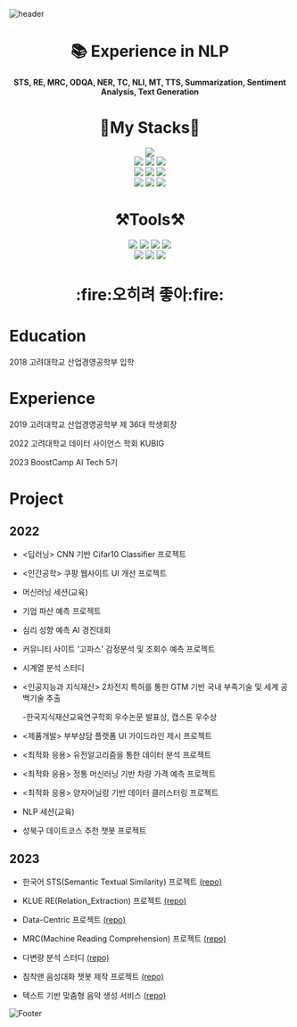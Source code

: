 ![header](https://capsule-render.vercel.app/api?type=waving&color=gradient&customColorList=6&height=200&section=header&text=Hello,%20stranger&fontSize=55&descSize=30)

<div align="center">
  
# 📚 Experience in NLP

**STS, RE, MRC, ODQA, NER, TC, NLI, MT, TTS, Summarization, Sentiment Analysis, Text Generation**

</div>

<div align="center">
  
# 📖My Stacks📖

<img src="https://img.shields.io/badge/python-3776AB?style=for-the-badge&logo=python&logoColor=white">
<br>

<img src="https://img.shields.io/badge/fastapi-009688?style=for-the-badge&logo=fastapi&logoColor=white">
<img src="https://img.shields.io/badge/streamlit-FF4B4B?style=for-the-badge&logo=streamlit&logoColor=white">
<img src="https://img.shields.io/badge/amazonaws-232F3E?style=for-the-badge&logo=amazonaws&logoColor=white">
<br>

<img src="https://img.shields.io/badge/pytorch-EE4C2C?style=for-the-badge&logo=pytorch&logoColor=white">
<img src="https://img.shields.io/badge/transformers-FFFF33?style=for-the-badge">
<img src="https://img.shields.io/badge/pytorch_lightning-EE4C2C?style=for-the-badge&logo=lightning&logoColor=#792EE5">
<br>

<img src="https://img.shields.io/badge/scikitlearn-F7931E?style=for-the-badge&logo=scikitlearn&logoColor=white">
<img src="https://img.shields.io/badge/tensorflow-FF6F00?style=for-the-badge&logo=tensorflow&logoColor=white">
<img src="https://img.shields.io/badge/keras-D00000?style=for-the-badge&logo=keras&logoColor=white">

</div>

<div align="center">

# ⚒Tools⚒

<img src="https://img.shields.io/badge/Visual Studio Code-007ACC?style=for-the-badge&logo=Visual Studio Code&logoColor=white">
<img src="https://img.shields.io/badge/pycharm-000000?style=for-the-badge&logo=pycharm&logoColor=white">
<img src="https://img.shields.io/badge/Jupyter-F37626?style=for-the-badge&logo=Jupyter&logoColor=white">
<img src="https://img.shields.io/badge/Google Colab-F9AB00?style=for-the-badge&logo=Google Colab&logoColor=white">
<br>

<img src="https://img.shields.io/badge/Audacity-0000cc?style=for-the-badge&logo=Audacity&logoColor=white">
<img src="https://img.shields.io/badge/githubactions-2088FF?style=for-the-badge&logo=githubactions&logoColor=white">
<img src="https://img.shields.io/badge/Git-F05032?style=for-the-badge&logo=Git&logoColor=white">
<br>


</div>

<h1 align="center">:fire:오히려 좋아:fire:</h1>

# Education

2018 고려대학교 산업경영공학부 입학

# Experience

2019 고려대학교 산업경영공학부 제 36대 학생회장

2022 고려대학교 데이터 사이언스 학회 KUBIG

2023 BoostCamp AI Tech 5기

# Project 

## 2022

* <딥러닝> CNN 기반 Cifar10 Classifier 프로젝트

* <인간공학> 쿠팡 웹사이트 UI 개선 프로젝트

* <KUBIG> 머신러닝 세션(교육)

* <KUBIG> 기업 파산 예측 프로젝트

* <KUBIG> 심리 성향 예측 AI 경진대회

* <KUBIG> 커뮤니티 사이트 '고파스' 감정분석 및 조회수 예측 프로젝트

* <KUBIG> 시계열 분석 스터디

* <인공지능과 지식재산> 2차전지 특허를 통한 GTM 기반 국내 부족기술 및 세계 공백기술 추출
  
  -한국지식재산교육연구학회 우수논문 발표상, 캡스톤 우수상

* <제품개발> 부부상담 플랫폼 UI 가이드라인 제시 프로젝트

* <최적화 응용> 유전알고리즘을 통한 데이터 분석 프로젝트

* <최적화 응용> 정통 머신러닝 기반 차량 가격 예측 프로젝트

* <최적화 응용> 양자어닐링 기반 데이터 클러스터링 프로젝트

* <KUBIG> NLP 세션(교육)

* <KUBIG> 성북구 데이트코스 추천 챗봇 프로젝트

## 2023
  
* <BoostCamp> 한국어 STS(Semantic Textual Similarity) 프로젝트 [(repo)](https://github.com/gyubinc/Semantic_Text_Similarity_Task)
  
* <BoostCamp> KLUE RE(Relation_Extraction) 프로젝트 [(repo)](https://github.com/gyubinc/KLUE_RE_Task)

* <BoostCamp> Data-Centric 프로젝트 [(repo)](https://github.com/gyubinc/Datacentric-Project)
  
* <BoostCamp> MRC(Machine Reading Comprehension) 프로젝트 [(repo)](https://github.com/gyubinc/MRC-Project)
  
* <KUBIG> 다변량 분석 스터디 [(repo)](https://github.com/gyubinc/Multivariate_Data_Analysis_study)
  
* <KUBIG> 침착맨 음성대화 챗봇 제작 프로젝트 [(repo)](https://github.com/gyubinc/Voice-Chatbot-Project)

* <BoostCamp> 텍스트 기반 맞춤형 음악 생성 서비스 [(repo)](https://github.com/gyubinc/TexTuneS_Text2Music_Generation)

![Footer](https://capsule-render.vercel.app/api?type=waving&color=gradient&customColorList=6&height=150&section=footer)

